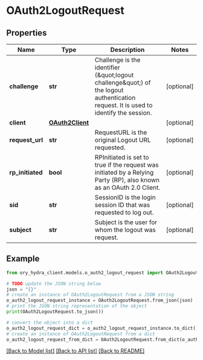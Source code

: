# OAuth2LogoutRequest


## Properties

Name | Type | Description | Notes
------------ | ------------- | ------------- | -------------
**challenge** | **str** | Challenge is the identifier (\&quot;logout challenge\&quot;) of the logout authentication request. It is used to identify the session. | [optional] 
**client** | [**OAuth2Client**](OAuth2Client.md) |  | [optional] 
**request_url** | **str** | RequestURL is the original Logout URL requested. | [optional] 
**rp_initiated** | **bool** | RPInitiated is set to true if the request was initiated by a Relying Party (RP), also known as an OAuth 2.0 Client. | [optional] 
**sid** | **str** | SessionID is the login session ID that was requested to log out. | [optional] 
**subject** | **str** | Subject is the user for whom the logout was request. | [optional] 

## Example

```python
from ory_hydra_client.models.o_auth2_logout_request import OAuth2LogoutRequest

# TODO update the JSON string below
json = "{}"
# create an instance of OAuth2LogoutRequest from a JSON string
o_auth2_logout_request_instance = OAuth2LogoutRequest.from_json(json)
# print the JSON string representation of the object
print(OAuth2LogoutRequest.to_json())

# convert the object into a dict
o_auth2_logout_request_dict = o_auth2_logout_request_instance.to_dict()
# create an instance of OAuth2LogoutRequest from a dict
o_auth2_logout_request_from_dict = OAuth2LogoutRequest.from_dict(o_auth2_logout_request_dict)
```
[[Back to Model list]](../README.md#documentation-for-models) [[Back to API list]](../README.md#documentation-for-api-endpoints) [[Back to README]](../README.md)


